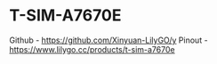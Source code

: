 # T-SIM-A7670E
Github - https://github.com/Xinyuan-LilyGO/y
Pinout - https://www.lilygo.cc/products/t-sim-a7670e

